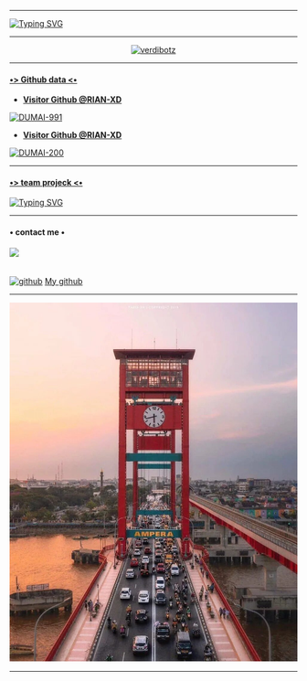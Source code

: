 ____

[![Typing SVG](https://readme-typing-svg.herokuapp.com?font=Koulen&size=25&duration=10000&color=F70000&center=true&vCenter=true&multiline=true&width=600&lines=Selamat+Datang%2C+Jangan+Lupa+DiFollow+My+GitHub%F0%9F%98%87%F0%9F%98%87)](https://git.io/typing-svg)
____
<p align="center">
  <a href="https://ibb.co/QQX130c"><img src="http://readme-typing-svg.herokuapp.com?color=1C71FA&center=true&vCenter=true&multiline=false&lines=haii+my+name+Ahdi+riansyah;suport+my+acount+github" alt="verdibotz">
</p>

____

#### •> Github data <•

>

* **Visitor Github @RIAN-XD**

![DUMAI-991](https://komarev.com/ghpvc/?username=RIAN-XD&color=green)

* **Visitor Github @RIAN-XD**

![DUMAI-200](https://komarev.com/ghpvc/?username=RIAN-XD&color=red)

>

____
#### •> team projeck <•

[![Typing SVG](https://readme-typing-svg.herokuapp.com?font=Koulen&size=25&duration=10000&color=F70000&center=true&vCenter=true&multiline=true&width=600&lines=Rian+x+nano+•+Ilham+rk%F0%9F%98%87%F0%9F%98%87)](https://git.io/typing-svg)



____

#### • contact me •

[![](https://img.shields.io/badge/Whatsapp-CHAT-red?logo=Whatsapp&logoColor=Brightgreen&labelColor=white)](https://wa.me/6285874085305?text=Asalamualaikum+bang) <br><br>

[<img src='https://cdn.jsdelivr.net/npm/simple-icons@3.0.1/icons/github.svg' alt='github' height='40'>](https://github.com/RIAN-XD) <a href="https://github.com/RIAN-XD">My github</a>  

____

![i.jpeg](https://github.com/RIAN-XD/RIAN-XD/blob/05a91ec6aebee208c08ae3fa046b0277fd96083c/i.jpeg)

____









